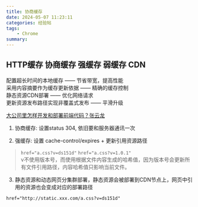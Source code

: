 ```yaml
---
title: 协商缓存
date: 2024-05-07 11:23:11
categories: 经验帖
tags:
    - Chrome
summary:
---
```


## HTTP缓存 协商缓存 强缓存 弱缓存 CDN

配置超长时间的本地缓存                 —— 节省带宽，提高性能  
采用内容摘要作为缓存更新依据            —— 精确的缓存控制  
静态资源CDN部署                      —— 优化网络请求  
更新资源发布路径实现非覆盖式发布        —— 平滑升级


[大公司里怎样开发和部署前端代码？张云龙](https://www.zhihu.com/question/20790576)

1. 协商缓存: 设置status 304, 依旧要和服务器通讯一次

2. 强缓存: 设置 cache-control/expires + 更新引用资源路径

> `href="a.css?v=ds151d"` `href="a.css?v=1.0.1"`  
> v不使用版本号，而使用根据文件内容生成的哈希值，因为版本号会更新所有文件引用路径，内容哈希值只影响当前文件。

3. 静态资源和动态网页分集群部署，静态资源会被部署到CDN节点上，网页中引用的资源也会变成对应的部署路径

`href="http://static.xxx.com/a.css?v=ds151d"`